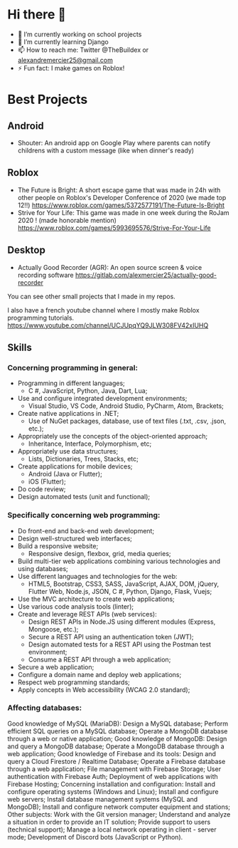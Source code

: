 # Hi there 👋

<!--
**Buildex/Buildex** is a ✨ _special_ ✨ repository because its `README.md` (this file) appears on your GitHub profile.-->

- 🔭 I’m currently working on school projects
- 🌱 I’m currently learning Django
- 📫 How to reach me: Twitter @TheBuildex or alexandremercier25@gmail.com
- ⚡ Fun fact: I make games on Roblox!

# Best Projects
## Android
- Shouter: An android app on Google Play where parents can notify childrens with a custom message (like when dinner's ready)

## Roblox
- The Future is Bright: A short escape game that was made in 24h with other people on Roblox's Developer Conference of 2020 (we made top 12!!) https://www.roblox.com/games/5372577191/The-Future-Is-Bright
- Strive for Your Life: This game was made in one week during the RoJam 2020 ! (made honorable mention) https://www.roblox.com/games/5993695576/Strive-For-Your-Life

## Desktop
- Actually Good Recorder (AGR): An open source screen & voice recording software https://gitlab.com/alexmercier25/actually-good-recorder

You can see other small projects that I made in my repos.

I also have a french youtube channel where I mostly make Roblox programming tutorials.
https://www.youtube.com/channel/UCJUpqYQ9JLW308FV42xIUHQ

## Skills
### Concerning programming in general:
- Programming in different languages;
  - C #, JavaScript, Python, Java, Dart, Lua;
- Use and configure integrated development environments;
  - Visual Studio, VS Code, Android Studio, PyCharm, Atom, Brackets;
- Create native applications in .NET;
  - Use of NuGet packages, database, use of text files (.txt, .csv, .json, etc.);
- Appropriately use the concepts of the object-oriented approach;
  - Inheritance, Interface, Polymorphism, etc;
- Appropriately use data structures;
  - Lists, Dictionaries, Trees, Stacks, etc;
- Create applications for mobile devices;
  - Android (Java or Flutter);
  - iOS (Flutter);
- Do code review;
- Design automated tests (unit and functional);
### Specifically concerning web programming:
- Do front-end and back-end web development;
- Design well-structured web interfaces;
- Build a responsive website;
  - Responsive design, flexbox, grid, media queries;
- Build multi-tier web applications combining various technologies and using databases;
- Use different languages and technologies for the web:
  - HTML5, Bootstrap, CSS3, SASS, JavaScript, AJAX, DOM, jQuery, Flutter Web, Node.js, JSON, C #, Python, Django, Flask, Vuejs;
- Use the MVC architecture to create web applications;
- Use various code analysis tools (linter);
- Create and leverage REST APIs (web services):
  - Design REST APIs in Node.JS using different modules (Express, Mongoose, etc.);
  - Secure a REST API using an authentication token (JWT);
  - Design automated tests for a REST API using the Postman test environment;
  - Consume a REST API through a web application;
- Secure a web application;
- Configure a domain name and deploy web applications;
- Respect web programming standards;
- Apply concepts in Web accessibility (WCAG 2.0 standard);
### Affecting databases:
Good knowledge of MySQL (MariaDB):
Design a MySQL database;
Perform efficient SQL queries on a MySQL database;
Operate a MongoDB database through a web or native application;
Good knowledge of MongoDB:
Design and query a MongoDB database;
Operate a MongoDB database through a web application;
Good knowledge of Firebase and its tools:
Design and query a Cloud Firestore / Realtime Database;
Operate a Firebase database through a web application;
File management with Firebase Storage;
User authentication with Firebase Auth;
Deployment of web applications with Firebase Hosting;
Concerning installation and configuration:
Install and configure operating systems (Windows and Linux);
Install and configure web servers;
Install database management systems (MySQL and MongoDB);
Install and configure network computer equipment and stations;
Other subjects:
Work with the Git version manager;
Understand and analyze a situation in order to provide an IT solution;
Provide support to users (technical support);
Manage a local network operating in client - server mode;
Development of Discord bots (JavaScript or Python).
